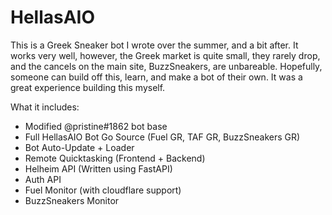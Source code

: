 # HellasAIO

This is a Greek Sneaker bot I wrote over the summer, and a bit after. It works very well, however, the Greek market is quite small, they rarely drop, and the cancels on the main site, BuzzSneakers, are unbareable. Hopefully, someone can build off this, learn, and make a bot of their own. It was a great experience building this myself.

What it includes:
- Modified @pristine#1862 bot base
- Full HellasAIO Bot Go Source (Fuel GR, TAF GR, BuzzSneakers GR)
- Bot Auto-Update + Loader
- Remote Quicktasking (Frontend + Backend)
- Helheim API (Written using FastAPI)
- Auth API
- Fuel Monitor (with cloudflare support)
- BuzzSneakers Monitor
